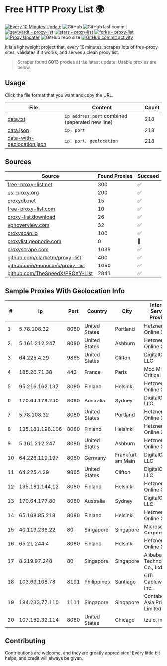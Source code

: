
# Free HTTP Proxy List 🌍

[![Every 10 Minutes Update](https://github.com/mertguvencli/http-proxy-list/actions/workflows/main.yml/badge.svg?branch=main)](https://github.com/mertguvencli/http-proxy-list/actions/workflows/main.yml)
![GitHub](https://img.shields.io/github/license/mertguvencli/http-proxy-list)
![GitHub last commit](https://img.shields.io/github/last-commit/mertguvencli/http-proxy-list)
[![zevtyardt - proxy-list](https://img.shields.io/static/v1?label=zevtyardt&message=proxy-list&color=blue&logo=github)](https://github.com/zevtyardt/proxy-list "Go to GitHub repo")
[![stars - proxy-list](https://img.shields.io/github/stars/zevtyardt/proxy-list?style=social)](https://github.com/zevtyardt/proxy-list)
[![forks - proxy-list](https://img.shields.io/github/forks/zevtyardt/proxy-list?style=social)](https://github.com/zevtyardt/proxy-list)
[![Proxy Updater](https://github.com/zevtyardt/proxy-list/workflows/Proxy%20Updater/badge.svg)](https://github.com/zevtyardt/proxy-list/actions?query=workflow:"Proxy+Updater")
![GitHub repo size](https://img.shields.io/github/repo-size/zevtyardt/proxy-list)
[![GitHub commit activity](https://img.shields.io/github/commit-activity/m/zevtyardt/proxy-list?logo=commits)](https://github.com/zevtyardt/proxy-list/commits/main)

It is a lightweight project that, every 10 minutes, scrapes lots of free-proxy sites, validates if it works, and serves a clean proxy list.

> Scraper found **6013** proxies at the latest update. Usable proxies are below.

## Usage

Click the file format that you want and copy the URL.

|File|Content|Count|
|----|-------|-----|
|[data.txt](https://raw.githubusercontent.com/mertguvencli/http-proxy-list/main/proxy-list/data.txt)|`ip_address:port` combined (seperated new line)|218|
|[data.json](https://raw.githubusercontent.com/mertguvencli/http-proxy-list/main/proxy-list/data.json)|`ip, port`|218|
|[data-with-geolocation.json](https://raw.githubusercontent.com/mertguvencli/http-proxy-list/main/proxy-list/data-with-geolocation.json)|`ip, port, geolocation`|218|

## Sources

|Source|Found Proxies|Succeed|
|------|-------------|-------|
|[free-proxy-list.net](https://free-proxy-list.net)|300|✅|
|[us-proxy.org](https://www.us-proxy.org)|200|✅|
|[proxydb.net](http://proxydb.net)|15|✅|
|[free-proxy-list.com](https://free-proxy-list.com/?page=&port=&type%5B%5D=http&type%5B%5D=https&up_time=0&search=Search)|10|✅|
|[proxy-list.download](https://www.proxy-list.download/HTTP)|26|✅|
|[vpnoverview.com](https://vpnoverview.com/privacy/anonymous-browsing/free-proxy-servers)|32|✅|
|[proxyscan.io](https://www.proxyscan.io)|100|✅|
|[proxylist.geonode.com](https://proxylist.geonode.com/api/proxy-list?limit=300&page=1&sort_by=lastChecked&sort_type=desc&protocols=http,https)|0|🚫|
|[proxyscrape.com](https://api.proxyscrape.com/v2/?request=displayproxies&protocol=http&timeout=10000&country=all&ssl=all&anonymity=all)|1039|✅|
|[github.com/clarketm/proxy-list](https://raw.githubusercontent.com/clarketm/proxy-list/master/proxy-list-raw.txt)|400|✅|
|[github.com/monosans/proxy-list](https://raw.githubusercontent.com/monosans/proxy-list/main/proxies/http.txt)|1050|✅|
|[github.com/TheSpeedX/PROXY-List](https://raw.githubusercontent.com/TheSpeedX/PROXY-List/master/http.txt)|2841|✅|


## Sample Proxies With Geolocation Info

|#|Ip|Port|Country|City|Internet Service Provider|
|-|--|----|-------|----|-------------------------|
|1|5.78.108.32|8080|United States|Portland|Hetzner Online GmbH|
|2|5.161.212.247|8080|United States|Ashburn|Hetzner Online GmbH|
|3|64.225.4.29|9865|United States|Clifton|DigitalOcean, LLC|
|4|185.20.71.38|443|France|Paris|Mod Mission Critical LLC|
|5|95.216.162.137|8080|Finland|Helsinki|Hetzner Online GmbH|
|6|170.64.179.250|8080|Australia|Sydney|DigitalOcean, LLC|
|7|5.78.108.32|8080|United States|Portland|Hetzner Online GmbH|
|8|135.181.198.106|8080|Finland|Helsinki|Hetzner Online GmbH|
|9|5.161.212.247|8080|United States|Ashburn|Hetzner Online GmbH|
|10|64.226.119.197|8080|Germany|Frankfurt am Main|DigitalOcean, LLC|
|11|64.225.4.29|9865|United States|Clifton|DigitalOcean, LLC|
|12|135.181.144.12|8080|Finland|Helsinki|Hetzner Online GmbH|
|13|170.64.177.80|8080|Australia|Sydney|DigitalOcean, LLC|
|14|65.108.85.218|8080|Finland|Helsinki|Hetzner Online GmbH|
|15|40.119.236.22|80|Singapore|Singapore|Microsoft Corporation|
|16|65.21.244.4|8080|Finland|Helsinki|Hetzner Online GmbH|
|17|8.219.97.248|80|Singapore|Singapore|Alibaba (US) Technology Co., Ltd.|
|18|103.69.108.78|8191|Philippines|Santiago|CITI Cableworld Inc.|
|19|194.233.77.110|1111|Singapore|Singapore|Contabo Asia Private Limited|
|20|107.152.32.114|8080|United States|Chicago|tzulo, inc.|



## Contributing

Contributions are welcome, and they are greatly appreciated! Every
little bit helps, and credit will always be given.

